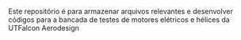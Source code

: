 Este repositório é para armazenar arquivos relevantes e
desenvolver códigos para a bancada de testes de motores
elétricos e hélices da UTFalcon Aerodesign